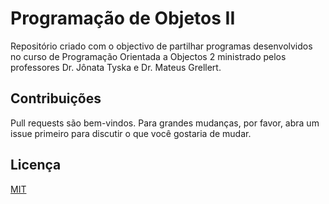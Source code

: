 # Programação de Objetos II
Repositório criado com o objectivo de partilhar programas desenvolvidos no curso de Programação Orientada a Objectos 2 ministrado pelos professores Dr. Jônata Tyska e Dr. Mateus Grellert.

## Contribuições

Pull requests são bem-vindos. Para grandes mudanças, por favor, abra um issue primeiro para discutir o que você gostaria de mudar.

## Licença

[MIT](https://choosealicense.com/licenses/mit/)
